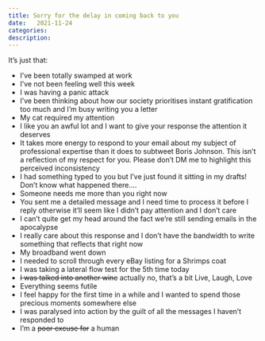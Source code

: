 ```yaml
---
title: Sorry for the delay in coming back to you
date:   2021-11-24
categories:
description: 
---
```


It’s just that:

- I’ve been totally swamped at work
- I’ve not been feeling well this week
- I was having a panic attack
- I’ve been thinking about how our society prioritises instant gratification too much and I’m busy writing you a letter
- My cat required my attention
- I like you an awful lot and I want to give your response the attention it deserves
- It takes more energy to respond to your email about my subject of professional expertise than it does to subtweet Boris Johnson. This isn’t a reflection of my respect for you. Please don’t DM me to highlight this perceived inconsistency
- I had something typed to you but I’ve just found it sitting in my drafts! Don’t know what happened there.... 
- Someone needs me more than you right now
- You sent me a detailed message and I need time to process it before I reply otherwise it’ll seem like I didn’t pay attention and I don’t care
- I can’t quite get my head around the fact we’re still sending emails in the apocalypse
- I really care about this response and I don’t have the bandwidth to write something that reflects that right now
- My broadband went down
- I needed to scroll through every eBay listing for a Shrimps coat
- I was taking a lateral flow test for the 5th time today
- ~~I was talked into another wine~~ actually no, that’s a bit Live, Laugh, Love
- Everything seems futile
- I feel happy for the first time in a while and I wanted to spend those precious moments somewhere else
- I was paralysed into action by the guilt of all the messages I haven’t responded to
- I’m a ~~poor excuse for~~ a human